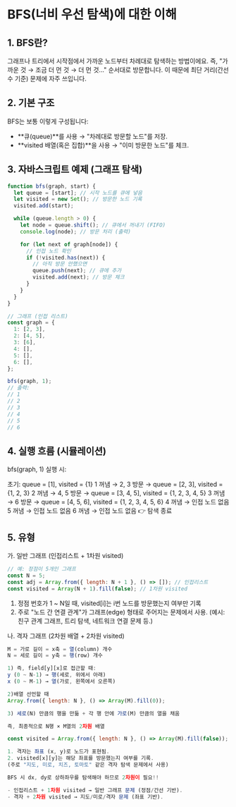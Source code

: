 # BFS(너비 우선 탐색)에 대한 이해

## 1. BFS란?

그래프나 트리에서 시작점에서 가까운 노드부터 차례대로 탐색하는 방법이에요.
즉, "가까운 것 → 조금 더 먼 것 → 더 먼 것…" 순서대로 방문합니다.
이 때문에 최단 거리(간선 수 기준) 문제에 자주 쓰입니다.

## 2. 기본 구조

BFS는 보통 이렇게 구성됩니다:

- **큐(queue)**를 사용 → "차례대로 방문할 노드"를 저장.
- **visited 배열(혹은 집합)**을 사용 → "이미 방문한 노드"를 체크.

## 3. 자바스크립트 예제 (그래프 탐색)

```javascript
function bfs(graph, start) {
  let queue = [start]; // 시작 노드를 큐에 넣음
  let visited = new Set(); // 방문한 노드 기록
  visited.add(start);

  while (queue.length > 0) {
    let node = queue.shift(); // 큐에서 꺼내기 (FIFO)
    console.log(node); // 방문 처리 (출력)

    for (let next of graph[node]) {
      // 인접 노드 확인
      if (!visited.has(next)) {
        // 아직 방문 안했으면
        queue.push(next); // 큐에 추가
        visited.add(next); // 방문 체크
      }
    }
  }
}

// 그래프 (인접 리스트)
const graph = {
  1: [2, 3],
  2: [4, 5],
  3: [6],
  4: [],
  5: [],
  6: [],
};

bfs(graph, 1);
// 출력:
// 1
// 2
// 3
// 4
// 5
// 6
```

## 4. 실행 흐름 (시뮬레이션)

bfs(graph, 1) 실행 시:

초기: queue = [1], visited = {1}
1 꺼냄 → 2, 3 방문 → queue = [2, 3], visited = {1, 2, 3}
2 꺼냄 → 4, 5 방문 → queue = [3, 4, 5], visited = {1, 2, 3, 4, 5}
3 꺼냄 → 6 방문 → queue = [4, 5, 6], visited = {1, 2, 3, 4, 5, 6}
4 꺼냄 → 인접 노드 없음
5 꺼냄 → 인접 노드 없음
6 꺼냄 → 인접 노드 없음 👉 탐색 종료

## 5. 유형

가. 일반 그래프 (인접리스트 + 1차원 visited)

```javascript
// 예: 정점이 5개인 그래프
const N = 5;
const adj = Array.from({ length: N + 1 }, () => []); // 인접리스트
const visited = Array(N + 1).fill(false); // 1차원 visited
```

1. 정점 번호가 1 ~ N일 때, visited[i]는 i번 노드를 방문했는지 여부만 기록
2. 주로 "노드 간 연결 관계"가 그래프(edge) 형태로 주어지는 문제에서 사용.
   (예시: 친구 관계 그래프, 트리 탐색, 네트워크 연결 문제 등.)

나. 격자 그래프 (2차원 배열 + 2차원 visited)

```javascript
M = 가로 길이 = x축 = 열(column) 개수
N = 세로 길이 = y축 = 행(row) 개수

1) 즉, field[y][x]로 접근할 때:
y (0 ~ N-1) → 행(세로, 위에서 아래)
x (0 ~ M-1) → 열(가로, 왼쪽에서 오른쪽)

2)배열 선언할 때
Array.from({ length: N }, () => Array(M).fill(0));

3) 세로(N) 만큼의 행을 만듦 + 각 행 안에 가로(M) 만큼의 열을 채움

즉, 최종적으로 N행 × M열의 2차원 배열

const visited = Array.from({ length: N }, () => Array(M).fill(false));

1. 격자는 좌표 (x, y)로 노드가 표현됨.
2. visited[x][y]는 해당 좌표를 방문했는지 여부를 기록.
(주로 "지도, 미로, 치즈, 토마토" 같은 격자 탐색 문제에서 사용)

BFS 시 dx, dy로 상하좌우를 탐색해야 하므로 2차원이 필요!!

- 인접리스트 + 1차원 visited → 일반 그래프 문제 (정점/간선 기반).
- 격자 + 2차원 visited → 지도/미로/격자 문제 (좌표 기반).
```
